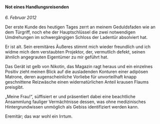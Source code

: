 #### Not eines Handlungsreisenden

_6. Februar 2012_

Der erste Kunde des heutigen Tages zerrt an meinem Geduldsfaden wie an dem Türgriff, noch ehe der Hauptschlüssel die zwei notwendigen Umdrehungen im schwergängigen Schloss der Ladentür absolviert hat.

Er ist alt. Sein eremitäres Äußeres stimmt mich wieder freundlich und ich widme mich dem verstaubten Projektor, der, vermutlich defekt, seinen ähnlich angegrauten Eigentümer zu mir geführt hat.

Das Gerät ist gelb von Nikotin, das Magazin ragt heraus und ein einzelnes Positiv zieht meinen Blick auf die ausladenden Konturen einer adipösen Matrone, deren augenscheinliche Vorliebe für unvorteilhaft knapp geschnittene Reizwäsche einen widernatürlichen Anteil krausen Flaums preisgibt.

„Meine Frau!“, süffisiert er und präsentiert dabei eine beachtliche Ansammlung fauliger Vermächtnisse dessen, was ohne medizinisches Hintergrundwissen unmöglich als Gebiss identifiziert werden kann.

Eremitär; das war wohl ein Irrtum.
